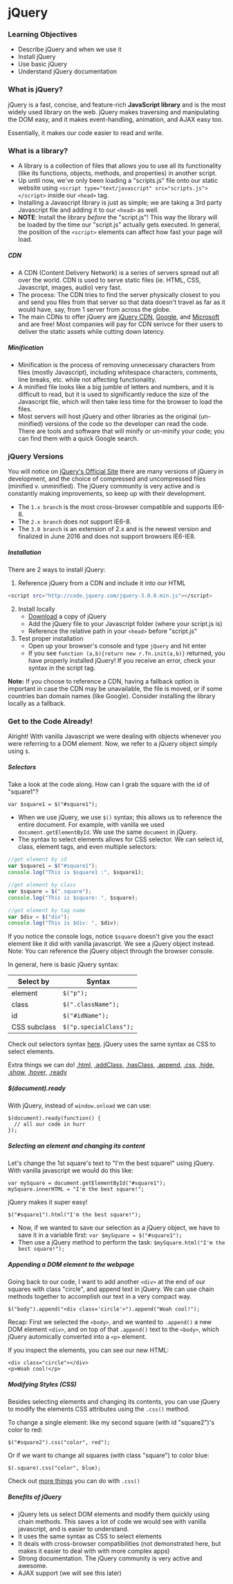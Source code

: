 # jQuery

### Learning Objectives
- Describe jQuery and when we use it
- Install jQuery
- Use basic jQuery
- Understand jQuery documentation

### What is jQuery?

jQuery is a fast, concise, and feature-rich **JavaScript library** and is the most widely used library on the web. jQuery makes traversing and manipulating the DOM easy, and it makes event-handling, animation, and AJAX easy too.

Essentially, it makes our code easier to read and write.

### What is a library?
- A library is a collection of files that allows you to use all its functionality (like its functions, objects, methods, and properties) in another script. 
- Up until now, we've only been loading a "scripts.js" file onto our static website using `<script type="text/javascript" src="scripts.js"></script>` inside our `<head>` tag.
- Installing a Javascript library is just as simple; we are taking a 3rd party Javascript file and adding it to our `<head>` as well. 
- **NOTE**: Install the library *before* the "script.js"! This way the library will be loaded by the time our "script.js" actually gets executed. In general, the position of the `<script>` elements can affect how fast your page will load.

##### CDN

- A CDN (Content Delivery Network) is a series of servers spread out all over the world. CDN is used to serve static files (ie. HTML, CSS, Javascript, images, audio) very fast. 
- The process: The CDN tries to find the server physically closest to you and send you files from that server so that data doesn't travel as far as it would have, say, from 1 server from across the globe.
- The main CDNs to offer jQuery are [jQuery CDN](https://code.jquery.com/), [Google](https://developers.google.com/speed/libraries/#jquery), and [Microsoft](https://www.asp.net/ajax/cdn#jQuery_Releases_on_the_CDN_0) and are free! Most companies will pay for CDN serivce for their users to deliver the static assets while cutting down latency.

##### Minification

- Minification is the process of removing unnecessary characters from files (mostly Javascript), including whitespace characters, comments, line breaks, etc. while not affecting functionality. 
- A minified file looks like a big jumble of letters and numbers, and it is difficult to read, but it is used to significantly reduce the size of the Javascript file, which will then take less time for the browser to load the files.
- Most servers will host jQuery and other libraries as the original (un-minified) versions of the code so the developer can read the code. There are tools and software that will minify or un-minify your code; you can find them with a quick Google search.

### jQuery Versions

You will notice on [jQuery's Official Site](http://jquery.com/download/) there are many versions of jQuery in development, and the choice of compressed and uncompressed files (minified v. unminified). The jQuery community is very active and is constantly making improvements, so keep up with their development.

- The `1.x branch` is the most cross-browser compatible and supports IE6-8.
- The `2.x branch` does not support IE6-8.
- The `3.0 branch` is an extension of 2.x and is the newest version and finalized in June 2016 and does not support browsers IE6-IE8.

##### Installation

There are 2 ways to install jQuery:

1. Reference jQuery from a CDN and include it into our HTML 
 ```sh
<script src="http://code.jquery.com/jquery-3.0.0.min.js"></script>
```
2. Install locally
    - [Download](http://jquery.com/download/) a copy of jQuery
    - Add the jQuery file to your Javascript folder (where your script.js is)
    - Reference the relative path in your `<head>` before "script.js"
3. Test proper installation
    - Open up your browser's console and type `jQuery` and hit enter
    - If you see `function (a,b){return new r.fn.init(a,b)}` returned, you have properly installed jQuery! If you receive an error, check your syntax in the script tag.

**Note:** If you choose to reference a CDN, having a fallback option is important in case the CDN may be unavailable, the file is moved, or if some countries ban domain names (like Google). Consider installing the library locally as a fallback.

### Get to the Code Already!

Alright! With vanilla Javascript we were dealing with objects whenever you were referring to a DOM element. Now, we refer to a jQuery object simply using `$`.

##### Selectors

Take a look at the code along. How can I grab the square with the id of "square1"?

`var $square1 = $("#square1");`

- When we use jQuery, we use `$()` syntax; this allows us to reference the entire document. For example, with vanilla we used `document.getElementById`. We use the same `document` in jQuery.
- The syntax to select elements allows for CSS selector. We can select id, class, element tags, and even multiple selectors:

```javascript
//get element by id
var $square1 = $("#square1");
console.log("This is $square1 :", $square1);

//get element by class
var $square = $(".square");
console.log("This is $square: ", $square);

//get element by tag name
var $div = $("div");
console.log("This is $div: ", $div);
```

If you notice the console logs, notice `$square` doesn't give you the exact element like it did with vanilla javascript. We see a jQuery object instead. Note: You can reference the jQuery object through the browser console.

In general, here is basic jQuery syntax:

Select by | Syntax
--- | --- 
element | `$("p");`
class | `$(".className");`
id | `$("#idName");`
CSS subclass | `$("p.specialClass");`

Check out selectors syntax [here](http://api.jquery.com/category/selectors/basic-css-selectors/). jQuery uses the same syntax as CSS to select elements.

Extra things we can do! [.html,](http://api.jquery.com/html/) [.addClass,](http://api.jquery.com/addClass/) [.hasClass,](http://api.jquery.com/hasClass/) [.append,](http://api.jquery.com/append/) [.css,](http://api.jquery.com/css/) [.hide,](http://api.jquery.com/hide/) [.show,](http://api.jquery.com/show/) [.hover,](http://api.jquery.com/hover/) [.ready](http://api.jquery.com/ready/)

##### $(document).ready
With jQuery, instead of `window.onload` we can use:
```
$(document).ready(function() {
  // all our code in hurr
});
```
##### Selecting an element and changing its content

Let's change the 1st square's text to "I'm the best square!" using jQuery. With vanilla javascript we would do this like:

```
var mySquare = document.getElementById("#square1");
mySquare.innerHTML = "I'm the best square!";
```

jQuery makes it super easy!

```
$("#square1").html("I'm the best square!");
```
- Now, if we wanted to save our selection as a jQuery object, we have to save it in a variable first:
`var $mySquare = $("#square1");`
- Then use a jQuery method to perform the task: `$mySquare.html("I'm the best square!");`

##### Appending a DOM element to the webpage

Going back to our code, I want to add another `<div>` at the end of our squares with class "circle", and append text in jQuery. We can use chain methods together to accomplish our text in a very compact way.

```
$("body").append("<div class='circle'>").append("Woah cool!");
```

Recap: First we selected the `<body>`, and we wanted to `.append()` a new DOM element `<div>`, and on top of that `.append()` text to the `<body>`, which jQuery automically converted into a `<p>` element.

If you inspect the elements, you can see our new HTML:
```
<div class="circle"></div>
<p>Woah cool!</p>
```

##### Modifying Styles (CSS)

Besides selecting elements and changing its contents, you can use jQuery to modify the elements CSS attributes using the `.css()` method.

To change a single element: like my second square (with id "square2")'s color to red:
```
$("#square2").css("color", red");
```
Or if we want to change all squares (with class "square") to color blue:
```
$(.square).css("color", blue);
```

Check out [more things](http://api.jquery.com/css/) you can do with `.css()`

##### Benefits of jQuery
- jQuery lets us select DOM elements and modify them quickly using chain methods. This saves a lot of code we would see with vanilla javascript, and is easier to understand.
- It uses the same syntax as CSS to select elements
- It deals with cross-browser compatibilities (not demonstrated here, but makes it easier to deal with with more complex apps)
- Strong documentation. The jQuery community is very active and awesome.
- AJAX support (we will see this later)

